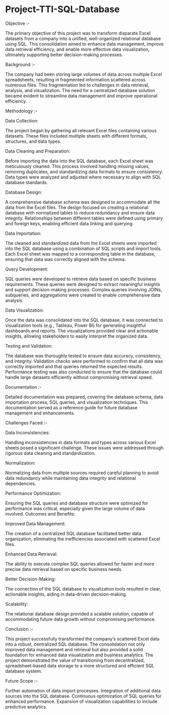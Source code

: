 # Project-TTI-SQL-Database
Objective :-

The primary objective of this project was to transform disparate Excel datasets from a company into a unified, well-organized relational database using SQL. This consolidation aimed to enhance data management, improve data retrieval efficiency, and enable more effective data visualization, ultimately supporting better decision-making processes.

Background :-

The company had been storing large volumes of data across multiple Excel spreadsheets, resulting in fragmented information scattered across numerous files. This fragmentation led to challenges in data retrieval, analysis, and visualization. The need for a centralized database solution became evident to streamline data management and improve operational efficiency.

Methodology :-

Data Collection:

The project began by gathering all relevant Excel files containing various datasets. These files included multiple sheets with different formats, structures, and data types.


Data Cleaning and Preparation:

Before importing the data into the SQL database, each Excel sheet was meticulously cleaned. This process involved handling missing values, removing duplicates, and standardizing data formats to ensure consistency.
Data types were analyzed and adjusted where necessary to align with SQL database standards.


Database Design:

A comprehensive database schema was designed to accommodate all the data from the Excel files. The design focused on creating a relational database with normalized tables to reduce redundancy and ensure data integrity.
Relationships between different tables were defined using primary and foreign keys, enabling efficient data linking and querying.


Data Importation:

The cleaned and standardized data from the Excel sheets were imported into the SQL database using a combination of SQL scripts and import tools.
Each Excel sheet was mapped to a corresponding table in the database, ensuring that data was correctly aligned with the schema.


Query Development:

SQL queries were developed to retrieve data based on specific business requirements. These queries were designed to extract meaningful insights and support decision-making processes.
Complex queries involving JOINs, subqueries, and aggregations were created to enable comprehensive data analysis.


Data Visualization:

Once the data was consolidated into the SQL database, it was connected to visualization tools (e.g., Tableau, Power BI) for generating insightful dashboards and reports.
The visualizations provided clear and actionable insights, allowing stakeholders to easily interpret the organized data.


Testing and Validation:

The database was thoroughly tested to ensure data accuracy, consistency, and integrity. Validation checks were performed to confirm that all data was correctly imported and that queries returned the expected results.
Performance testing was also conducted to ensure that the database could handle large datasets efficiently without compromising retrieval speed.


Documentation :-

Detailed documentation was prepared, covering the database schema, data importation process, SQL queries, and visualization techniques. This documentation served as a reference guide for future database management and enhancements.


Challenges Faced :-


Data Inconsistencies:

Handling inconsistencies in data formats and types across various Excel sheets posed a significant challenge. These issues were addressed through rigorous data cleaning and standardization.


Normalization:

Normalizing data from multiple sources required careful planning to avoid data redundancy while maintaining data integrity and relational dependencies.


Performance Optimization:

Ensuring the SQL queries and database structure were optimized for performance was critical, especially given the large volume of data involved.
Outcomes and Benefits:


Improved Data Management:

The creation of a centralized SQL database facilitated better data organization, eliminating the inefficiencies associated with scattered Excel files.


Enhanced Data Retrieval:

The ability to execute complex SQL queries allowed for faster and more precise data retrieval based on specific business needs.


Better Decision-Making:

The connection of the SQL database to visualization tools resulted in clear, actionable insights, aiding in data-driven decision-making.


Scalability:

The relational database design provided a scalable solution, capable of accommodating future data growth without compromising performance.


Conclusion :-

This project successfully transformed the company’s scattered Excel data into a robust, centralized SQL database. The consolidation not only improved data management and retrieval but also provided a solid foundation for enhanced data visualization and business analytics. The project demonstrated the value of transitioning from decentralized, spreadsheet-based data storage to a more structured and efficient SQL database system.


Future Scope :-

Further automation of data import processes.
Integration of additional data sources into the SQL database.
Continuous optimization of SQL queries for enhanced performance.
Expansion of visualization capabilities to include predictive analytics.
